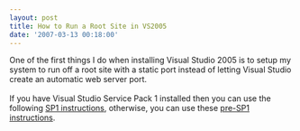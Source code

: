 ```yaml
---
layout: post
title: How to Run a Root Site in VS2005
date: '2007-03-13 00:18:00'
---
```


One of the first things I do when installing Visual Studio 2005 is to setup my system to run off a root site with a static port instead of letting Visual Studio create an automatic web server port. <br><br>If you have Visual Studio Service Pack 1 installed then you can use the following <a href="http://weblogs.asp.net/scottgu/archive/2006/12/19/tip-trick-how-to-run-a-root-site-with-the-local-web-server-using-vs-2005-sp1.aspx" target="_blank">SP1 instructions</a>, otherwise, you can use these <a href="http://weblogs.asp.net/scottgu/archive/2005/11/21/431138.aspx" target="_blank">pre-SP1 instructions</a>.